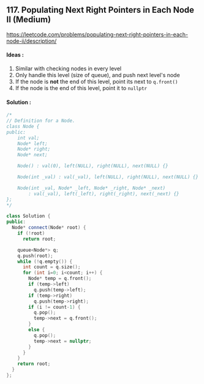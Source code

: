 ## **117. Populating Next Right Pointers in Each Node II (Medium)**


https://leetcode.com/problems/populating-next-right-pointers-in-each-node-ii/description/


#### Ideas :
1. Similar with checking nodes in every level
2. Only handle this level (size of queue), and push next level's node
3. If the node is **not** the end of this level, point its next to `q.front()`
4. If the node is the end of this level, point it to `nullptr`

#### Solution :
```C++
/*
// Definition for a Node.
class Node {
public:
    int val;
    Node* left;
    Node* right;
    Node* next;

    Node() : val(0), left(NULL), right(NULL), next(NULL) {}

    Node(int _val) : val(_val), left(NULL), right(NULL), next(NULL) {}

    Node(int _val, Node* _left, Node* _right, Node* _next)
        : val(_val), left(_left), right(_right), next(_next) {}
};
*/

class Solution {
public:
  Node* connect(Node* root) {
    if (!root)
      return root;

    queue<Node*> q;
    q.push(root);
    while (!q.empty()) {
      int count = q.size();
      for (int i=0; i<count; i++) {
        Node* temp = q.front();
        if (temp->left)
          q.push(temp->left);
        if (temp->right)
          q.push(temp->right);
        if (i != count-1) {
          q.pop();
          temp->next = q.front();
        }
        else {
          q.pop();
          temp->next = nullptr;
        }
      }
    }
    return root;
  }
};
```
